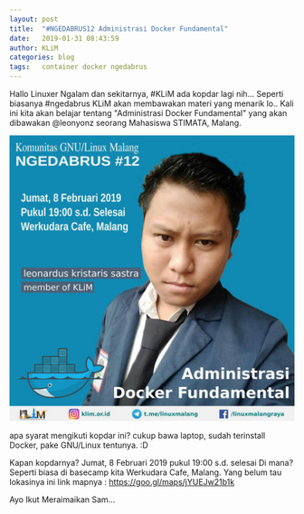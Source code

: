 ```yaml
---
layout: post
title:  "#NGEDABRUS12 Administrasi Docker Fundamental"
date:   2019-01-31 08:43:59
author: KLiM
categories: blog
tags:	container docker ngedabrus
---
```


Hallo Linuxer Ngalam dan sekitarnya, #KLiM ada kopdar lagi nih... Seperti biasanya #ngedabrus KLiM akan membawakan materi yang menarik lo.. Kali ini kita akan belajar tentang "Administrasi Docker Fundamental" yang akan dibawakan @leonyonz seorang Mahasiswa STIMATA, Malang.

![](/assets/images/ngedabrus-12.jpg)

apa syarat mengikuti kopdar ini? cukup bawa laptop, sudah terinstall Docker, pake GNU/Linux tentunya. :D

Kapan kopdarnya? Jumat, 8 Februari 2019 pukul 19:00 s.d. selesai
Di mana? Seperti biasa di basecamp kita Werkudara Cafe, Malang. 
Yang belum tau lokasinya ini link mapnya : https://goo.gl/maps/jYUEJw21b1k

Ayo Ikut Meraimaikan Sam...
